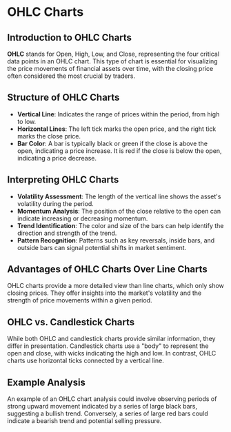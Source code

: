 # OHLC Charts

## Introduction to OHLC Charts

**OHLC** stands for Open, High, Low, and Close, representing the four critical data points in an OHLC chart. This type of chart is essential for visualizing the price movements of financial assets over time, with the closing price often considered the most crucial by traders.

## Structure of OHLC Charts

- **Vertical Line**: Indicates the range of prices within the period, from high to low.
- **Horizontal Lines**: The left tick marks the open price, and the right tick marks the close price.
- **Bar Color**: A bar is typically black or green if the close is above the open, indicating a price increase. It is red if the close is below the open, indicating a price decrease.

## Interpreting OHLC Charts

- **Volatility Assessment**: The length of the vertical line shows the asset's volatility during the period.
- **Momentum Analysis**: The position of the close relative to the open can indicate increasing or decreasing momentum.
- **Trend Identification**: The color and size of the bars can help identify the direction and strength of the trend.
- **Pattern Recognition**: Patterns such as key reversals, inside bars, and outside bars can signal potential shifts in market sentiment.

## Advantages of OHLC Charts Over Line Charts

OHLC charts provide a more detailed view than line charts, which only show closing prices. They offer insights into the market's volatility and the strength of price movements within a given period.

## OHLC vs. Candlestick Charts

While both OHLC and candlestick charts provide similar information, they differ in presentation. Candlestick charts use a "body" to represent the open and close, with wicks indicating the high and low. In contrast, OHLC charts use horizontal ticks connected by a vertical line.

## Example Analysis

An example of an OHLC chart analysis could involve observing periods of strong upward movement indicated by a series of large black bars, suggesting a bullish trend. Conversely, a series of large red bars could indicate a bearish trend and potential selling pressure.
